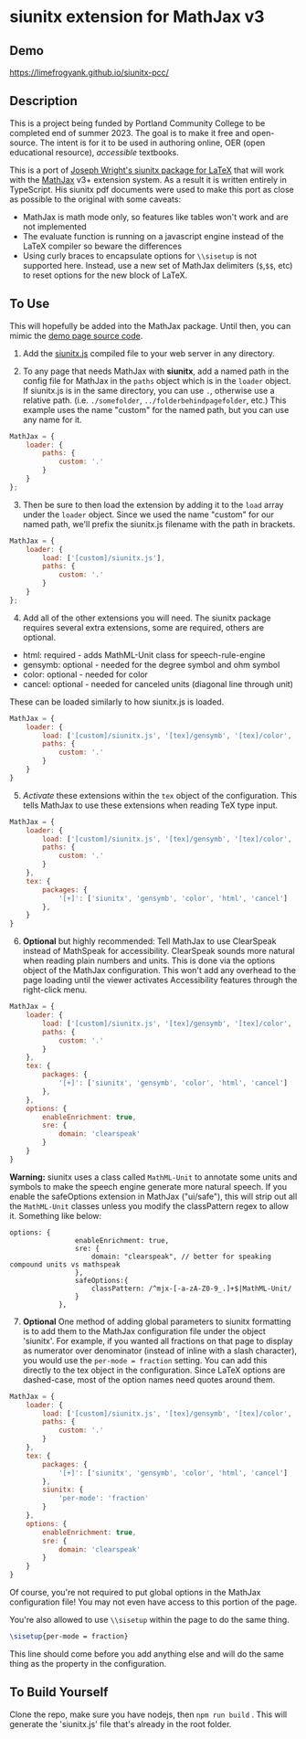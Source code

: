 # siunitx extension for MathJax v3

## Demo

https://limefrogyank.github.io/siunitx-pcc/

## Description

This is a project being funded by Portland Community College to be completed end of summer 2023.  The goal is to make it free and open-source.  The intent is for it to be used in authoring online, OER (open educational resource), _accessible_ textbooks.

This is a port of [Joseph Wright's siunitx package for LaTeX](https://github.com/josephwright/siunitx) that will work with the [MathJax](https://www.mathjax.org/) v3+ extension system.  As a result it is written entirely in TypeScript.  His siunitx pdf documents were used to make this port as close as possible to the original with some caveats: 

* MathJax is math mode only, so features like tables won't work and are not implemented
* The evaluate function is running on a javascript engine instead of the LaTeX compiler so beware the differences
* Using curly braces to encapsulate options for `\\sisetup` is not supported here.  Instead, use a new set of MathJax delimiters (`$`,`$$`, etc) to reset options for the new block of LaTeX. 

## To Use

This will hopefully be added into the MathJax package.  Until then, you can mimic the [demo page source code](https://github.com/limefrogyank/siunitx-pcc/blob/main/index.html).

1. Add the [siunitx.js](https://github.com/limefrogyank/siunitx-pcc/blob/main/siunitx.js) compiled file to your web server in any directory.

2. To any page that needs MathJax with **siunitx**, add a named path in the config file for MathJax in the `paths` object which is in the `loader` object.  If siunitx.js is in the same directory, you can use `.`, otherwise use a relative path.  (i.e. `./somefolder`,  `../folderbehindpagefolder`, etc.)  This example uses the name "custom" for the named path, but you can use any name for it.

```javascript
MathJax = {
    loader: {
        paths: {
            custom: '.'
        }
    }
};
```

3. Then be sure to then load the extension by adding it to the `load` array under the `loader` object.  Since we used the name "custom" for our named path, we'll prefix the siunitx.js filename with the path in brackets.

```javascript
MathJax = {
    loader: {
        load: ['[custom]/siunitx.js'],
        paths: {
            custom: '.'
        }
    }
};
```

4.  Add all of the other extensions you will need.  The siunitx package requires several extra extensions, some are required, others are optional.
* html: required - adds MathML-Unit class for speech-rule-engine
* gensymb: optional - needed for the degree symbol and ohm symbol
* color: optional - needed for color
* cancel: optional - needed for canceled units (diagonal line through unit)

These can be loaded similarly to how siunitx.js is loaded.

```javascript
MathJax = {
    loader: {
        load: ['[custom]/siunitx.js', '[tex]/gensymb', '[tex]/color', '[tex]/html', '[tex]/cancel'],
        paths: {
            custom: '.'
        }
    }
}
```

5.  *Activate* these extensions within the `tex` object of the configuration.  This tells MathJax to use these extensions when reading TeX type input.

```javascript
MathJax = {
    loader: {
        load: ['[custom]/siunitx.js', '[tex]/gensymb', '[tex]/color', '[tex]/html', '[tex]/cancel'],
        paths: {
            custom: '.'
        }
    },
    tex: {
        packages: {
            '[+]': ['siunitx', 'gensymb', 'color', 'html', 'cancel']
        },
    }
}
```

6. **Optional** but highly recommended:  Tell MathJax to use ClearSpeak instead of MathSpeak for accessibility.  ClearSpeak sounds more natural when reading plain numbers and units.  This is done via the options object of the MathJax configuration.  This won't add any overhead to the page loading until the viewer activates Accessibility features through the right-click menu.  

```javascript
MathJax = {
    loader: {
        load: ['[custom]/siunitx.js', '[tex]/gensymb', '[tex]/color', '[tex]/html', '[tex]/cancel'],
        paths: {
            custom: '.'
        }
    },
    tex: {
        packages: {
            '[+]': ['siunitx', 'gensymb', 'color', 'html', 'cancel']
        },
    },
    options: {
        enableEnrichment: true,
        sre: {
            domain: 'clearspeak'
        }
    }
}
```

**Warning:** siunitx uses a class called `MathML-Unit` to annotate some units and symbols to make the speech engine generate more natural speech.  If you enable the safeOptions extension in MathJax ("ui/safe"), this will strip out all the `MathML-Unit` classes unless you modify the classPattern regex to allow it.  Something like below:
```
options: {
                enableEnrichment: true,
                sre: {
                    domain: "clearspeak", // better for speaking compound units vs mathspeak
                },
                safeOptions:{
                    classPattern: /^mjx-[-a-zA-Z0-9_.]+$|MathML-Unit/
                }
            },
```

7. **Optional** One method of adding global parameters to siunitx formatting is to add them to the MathJax configuration file under the object 'siunitx'.  For example, if you wanted all fractions on that page to display as numerator over denominator (instead of inline with a slash character), you would use the `per-mode = fraction` setting.  You can add this directly to the tex object in the configuration.  Since LaTeX options are dashed-case, most of the option names need quotes around them.  

```javascript
MathJax = {
    loader: {
        load: ['[custom]/siunitx.js', '[tex]/gensymb', '[tex]/color', '[tex]/html', '[tex]/cancel'],
        paths: {
            custom: '.'
        }
    },
    tex: {
        packages: {
            '[+]': ['siunitx', 'gensymb', 'color', 'html', 'cancel']
        },
        siunitx: {
            'per-mode': 'fraction'
        }
    },
    options: {
        enableEnrichment: true,
        sre: {
            domain: 'clearspeak'
        }
    }
}
```

Of course, you're not required to put global options in the MathJax configuration file!  You may not even have access to this portion of the page.  

You're also allowed to use `\\sisetup` within the page to do the same thing.  

```tex
\sisetup{per-mode = fraction}
```

This line should come before you add anything else and will do the same thing as the property in the configuration.

## To Build Yourself

Clone the repo, make sure you have nodejs, then `npm run build` .  This will generate the 'siunitx.js' file that's already in the root folder.
